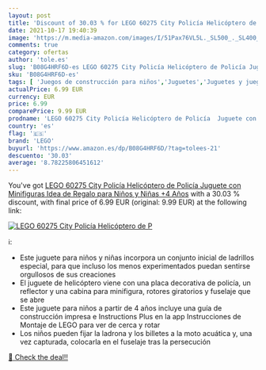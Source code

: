 ```yaml
---
layout: post
title: 'Discount of 30.03 % for LEGO 60275 City Policía Helicóptero de P'
date: 2021-10-17 19:40:39
image: 'https://m.media-amazon.com/images/I/51Pax76VL5L._SL500_._SL400_.jpg'
comments: true
category: ofertas
author: 'tole.es'
slug: 'B08G4HRF6D-es LEGO 60275 City Policía Helicóptero de Policía Juguete con...'
sku: 'B08G4HRF6D-es'
tags: [ 'Juegos de construcción para niños','Juguetes','Juguetes y juegos','Sets de construcción','lego', ]
actualPrice: 6.99 EUR
currency: EUR
price: 6.99
comparePrice: 9.99 EUR
prodname: 'LEGO 60275 City Policía Helicóptero de Policía  Juguete con Minifiguras  Idea de Regalo para Niños y Niñas +4 Años'
country: 'es'
flag: '🇪🇸'
brand: 'LEGO'
buyurl: 'https://www.amazon.es/dp/B08G4HRF6D/?tag=tolees-21'
descuento: '30.03'
average: '8.78225806451612'
---
```


You've got [LEGO 60275 City Policía Helicóptero de Policía  Juguete con Minifiguras  Idea de Regalo para Niños y Niñas +4 Años](https://www.amazon.es/dp/B08G4HRF6D/?tag=tolees-21) with a  30.03 % discount, with final price of 6.99 EUR (original: 9.99 EUR) at the following link:

[![LEGO 60275 City Policía Helicóptero de P](https://m.media-amazon.com/images/I/51Pax76VL5L._SL500_._SL400_.jpg)](https://www.amazon.es/dp/B08G4HRF6D/?tag=tolees-21)

ℹ️:

- Este juguete para niños y niñas incorpora un conjunto inicial de ladrillos especial, para que incluso los menos experimentados puedan sentirse orgullosos de sus creaciones
- El juguete de helicóptero viene con una placa decorativa de policía, un reflector y una cabina para minifigura, rotores giratorios y fuselaje que se abre
- Este juguete para niños a partir de 4 años incluye una guía de construcción impresa e Instructions Plus en la app Instrucciones de Montaje de LEGO para ver de cerca y rotar
- Los niños pueden fijar la ladrona y los billetes a la moto acuática y, una vez capturada, colocarla en el fuselaje tras la persecución

[🛒 Check the deal!!](https://www.amazon.es/dp/B08G4HRF6D/?tag=tolees-21)
